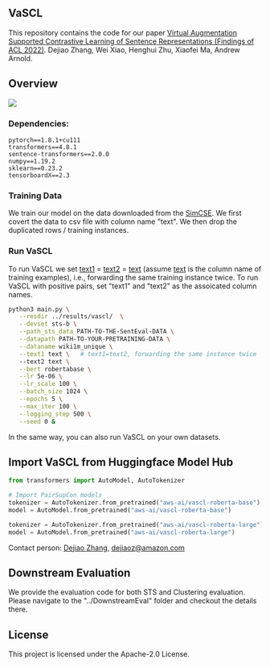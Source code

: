 ## VaSCL

This repository contains the code for our paper 
[Virtual Augmentation Supported Contrastive Learning of Sentence Representations (Findings of ACL 2022)](https://arxiv.org/pdf/2110.08552.pdf). 
Dejiao Zhang, Wei Xiao, Henghui Zhu, Xiaofei Ma, Andrew Arnold.


## Overview
![](figure/model.png)


### Dependencies: 
    pytorch==1.8.1+cu111 
    transformers==4.8.1
    sentence-transformers==2.0.0
    numpy==1.19.2
    sklearn==0.23.2
    tensorboardX==2.3 



### Training Data

We train our model on the data downloaded from the [SimCSE](https://github.com/princeton-nlp/SimCSE/blob/main/data/download_wiki.sh). 
We first covert the data to csv file with column name "text". We then drop the duplicated rows / training instances.

### Run VaSCL 

To run VaSCL we set <u>text1</u> = <u>text2</u> = <u>text</u> (assume <u>text</u> is the column name of training
examples), i.e., forwarding the same training instance twice. To run VaSCL with
positive pairs, set "text1" and "text2" as the assoicated column names. 

```bash
python3 main.py \
   --resdir ../results/vascl/  \
   --devset sts-b \
   --path_sts_data PATH-TO-THE-SentEval-DATA \
   --datapath PATH-TO-YOUR-PRETRAINING-DATA \
   --dataname wiki1m_unique \
   --text1 text \   # text1=text2, forwarding the same instance twice
   --text2 text \
   --bert robertabase \
   --lr 5e-06 \
   --lr_scale 100 \
   --batch_size 1024 \
   --epochs 5 \
   --max_iter 100 \
   --logging_step 500 \
   --seed 0 &
```

In the same way, you can also run VaSCL on your own datasets.



## Import VaSCL from Huggingface Model Hub
```python
from transformers import AutoModel, AutoTokenizer

# Import PairSupCon models
tokenizer = AutoTokenizer.from_pretrained("aws-ai/vascl-roberta-base")
model = AutoModel.from_pretrained("aws-ai/vascl-roberta-base")

tokenizer = AutoTokenizer.from_pretrained("aws-ai/vascl-roberta-large")
model = AutoModel.from_pretrained("aws-ai/vascl-roberta-large")
```



Contact person: [Dejiao Zhang](https://www.amazon.science/author/deijao-zhang), 
[dejiaoz@amazon.com](dejiaoz@amazon.com)


## Downstream Evaluation

We provide the evaluation code for both STS and Clustering evaluation. 
Please navigate to the "../DownstreamEval" folder and checkout the details there.

## License

This project is licensed under the Apache-2.0 License.